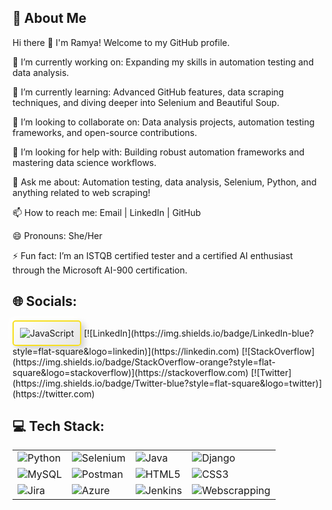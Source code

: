 ## 💫 **About Me**
Hi there 👋
I'm Ramya! Welcome to my GitHub profile.

🔭 I’m currently working on: Expanding my skills in automation testing and data analysis.

🌱 I’m currently learning: Advanced GitHub features, data scraping techniques, and diving deeper into Selenium and Beautiful Soup.

👯 I’m looking to collaborate on: Data analysis projects, automation testing frameworks, and open-source contributions.

🤔 I’m looking for help with: Building robust automation frameworks and mastering data science workflows.

💬 Ask me about: Automation testing, data analysis, Selenium, Python, and anything related to web scraping!

📫 How to reach me: Email | LinkedIn | GitHub

😄 Pronouns: She/Her

⚡ Fun fact: I’m an ISTQB certified tester and a certified AI enthusiast through the Microsoft AI-900 certification.

## 🌐 **Socials:**

<div style="border: 2px solid #F7DF1E; border-radius: 5px; padding: 10px; display: inline-block; background: linear-gradient(145deg, #ffffff, #e6e6e6); box-shadow: 5px 5px 10px #d1d1d1, -5px -5px 10px #ffffff;">
    <img src="https://img.shields.io/badge/-JavaScript-F7DF1E?style=flat-square&logo=javascript" alt="JavaScript" />
</div>
[![LinkedIn](https://img.shields.io/badge/LinkedIn-blue?style=flat-square&logo=linkedin)](https://linkedin.com)
[![StackOverflow](https://img.shields.io/badge/StackOverflow-orange?style=flat-square&logo=stackoverflow)](https://stackoverflow.com)
[![Twitter](https://img.shields.io/badge/Twitter-blue?style=flat-square&logo=twitter)](https://twitter.com)

## 💻 **Tech Stack**:
| | | | |
| --- | --- | --- | --- |
| ![Python](https://img.shields.io/badge/-JavaScript-F7DF1E?style=flat-square&logo=Python) | ![Selenium](https://img.shields.io/badge/-TypeScript-3178C6?style=flat-square&logo=Selenium) | ![Java](https://img.shields.io/badge/-Node.js-339933?style=flat-square&logo=Java) | ![Django](https://img.shields.io/badge/-Express.js-000000?style=flat-square&logo=Django) |
| ![MySQL](https://img.shields.io/badge/-React-61DAFB?style=flat-square&logo=MySQL) | ![Postman](https://img.shields.io/badge/-Angular-DD0031?style=flat-square&logo=Postman) | ![HTML5](https://img.shields.io/badge/-HTML5-E34F26?style=flat-square&logo=html5) | ![CSS3](https://img.shields.io/badge/-CSS3-1572B6?style=flat-square&logo=css3) |
| ![Jira](https://img.shields.io/badge/-Python-3776AB?style=flat-square&logo=Jira) | ![Azure](https://img.shields.io/badge/-Django-092E20?style=flat-square&logo=Azure) | ![Jenkins](https://img.shields.io/badge/-MySQL-4479A1?style=flat-square&logo=Jenkins) | ![Webscrapping](https://img.shields.io/badge/-PostgreSQL-336791?style=flat-square&logo=Webscrapping) |
